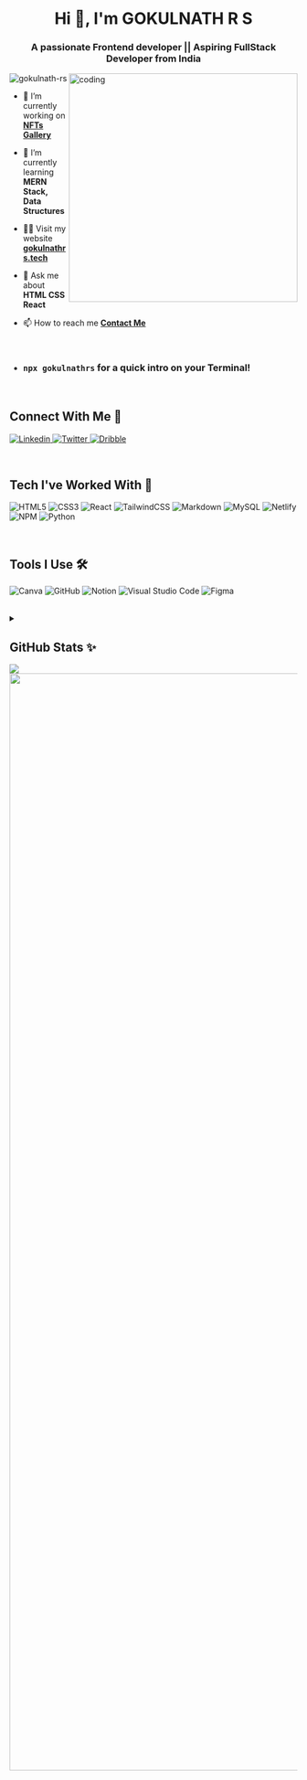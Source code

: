 <h1 align="center">Hi 👋, I'm GOKULNATH R S</h1>
<h3 align="center">A passionate Frontend developer || Aspiring FullStack Developer from India</h3>

<img align = "right" alt = "coding" width = "400" src = "https://user-images.githubusercontent.com/74038190/229223263-cf2e4b07-2615-4f87-9c38-e37600f8381a.gif">
<!-- <img align = "right" alt = "coding" width = "400" src = "https://user-images.githubusercontent.com/69011963/137184767-79a13ec7-1bb3-4341-a6da-3a149c9c159a.gif"> GIF CODER-->
<!--<img src="https://api.visitorbadge.io/api/visitors?path=https%3A%2F%2Fgithub.com%2FGOKULNATH-RS%2FGOKULNATH-RS&label=VISITORS&labelColor=%23000&countColor=%230A0209" /> VISITORS BADGE --> 


<p align="left" > 
 <!-- <img src="https://komarev.com/ghpvc/?username=gokulnath-rs&label=Profile%20views&color=0e75b6&style=flat" alt="gokulnath-rs" />-->
  <img src="https://komarev.com/ghpvc/?username=gokulnath-rs&label=Profile%20views&color=blueviolet&style=for-the-badge" alt="gokulnath-rs" />
</p>

- 🔭 I’m currently working on [**NFTs Gallery**](https://nftsgallery.netlify.app/)

- 🌱 I’m currently learning **MERN Stack, Data Structures**

- 👨‍💻 Visit my website [****gokulnathrs.tech****](https://gokulnathrs.tech)

- 💬 Ask me about **HTML CSS React**

- 📫 How to reach me **[Contact Me](https://shor.by/gokulnath-rs)**

<br>

- ### ```npx gokulnathrs``` for a quick intro on your Terminal!
<!--- 📄 Know about my experiences [resume](https://gokulnath-resume.netlify.app/)-->
<br>

## Connect With Me 🔭

  <a href="https://www.linkedin.com/in/gokulnath-rs/" target="_blank"> ![Linkedin](https://img.shields.io/badge/LinkedIn-0077B5?style=for-the-badge&logo=linkedin&logoColor=white) </a>
  <a href="https://twitter.com/gokulnath_2329" target="_blank" > ![Twitter](https://img.shields.io/badge/Twitter-black?style=for-the-badge&logo=x) </a>
  <a href="https://dribble.com/GOKULNATH-RS" target="_blank"> ![Dribble](https://img.shields.io/badge/Dribbble-EA4C89?style=for-the-badge&logo=dribbble&logoColor=white) </a>
  
<br>

## Tech I've Worked With 🥷
  ![HTML5](https://img.shields.io/badge/html5-%23E34F26.svg?style=for-the-badge&logo=html5&logoColor=white)
  ![CSS3](https://img.shields.io/badge/css3-%231572B6.svg?style=for-the-badge&logo=css3&logoColor=white)
  ![React](https://img.shields.io/badge/react-%2320232a.svg?style=for-the-badge&logo=react&logoColor=%2361DAFB)
  ![TailwindCSS](https://img.shields.io/badge/tailwindcss-%2338B2AC.svg?style=for-the-badge&logo=tailwind-css&logoColor=white)
  ![Markdown](https://img.shields.io/badge/markdown-%23000000.svg?style=for-the-badge&logo=markdown&logoColor=white)
  ![MySQL](https://img.shields.io/badge/mysql-%2300f.svg?style=for-the-badge&logo=mysql&logoColor=white)
  ![Netlify](https://img.shields.io/badge/netlify-%23000000.svg?style=for-the-badge&logo=netlify&logoColor=#00C7B7)
  ![NPM](https://img.shields.io/badge/NPM-%23000000.svg?style=for-the-badge&logo=npm&logoColor=white) 
  ![Python](https://img.shields.io/badge/python-3670A0?style=for-the-badge&logo=python&logoColor=ffdd54)

<br>

## Tools I Use 🛠️
![Canva](https://img.shields.io/badge/Canva-%2300C4CC.svg?style=for-the-badge&logo=Canva&logoColor=white)
![GitHub](https://img.shields.io/badge/github-%23121011.svg?style=for-the-badge&logo=github&logoColor=white)
![Notion](https://img.shields.io/badge/Notion-%23000000.svg?style=for-the-badge&logo=notion&logoColor=white)
![Visual Studio Code](https://img.shields.io/badge/Visual%20Studio%20Code-0078d7.svg?style=for-the-badge&logo=visual-studio-code&logoColor=white)
![Figma](https://img.shields.io/badge/Figma-mintgreen?style=for-the-badge&logo=figma&logoColor=white)

<br>

<details>
  <summary><h2>GitHub Stats ✨</h2></summary>
  <p>&nbsp;<img align="center" src="https://github-readme-stats.vercel.app/api?username=GOKULNATH-RS&theme=tokyonight&show_icons=true&locale=en&rank_icon=github" alt="gokulnath-rs" /></p><br>
  
  <p><img align="center" src="https://github-readme-streak-stats.herokuapp.com/?user=gokulnath-rs&theme=tokyonight" alt="gokulnath-rs" /></p> <br>
  
  
  ### 🔝 Top Contributed Repo
  ![](https://github-contributor-stats.vercel.app/api?username=GOKULNATH-RS&limit=4&theme=tokyonight&combine_all_yearly_contributions=true)
</details>



<img src="https://github-readme-activity-graph.vercel.app/graph?username=GOKULNATH-RS&bg_color=1a1b27&color=ffffff&line=d5d5d5&point=a76c6c&area=true&hide_border=true&hide_title=true" />

<img src="https://www.animatedimages.org/data/media/562/animated-line-image-0184.gif" width="1920" />


